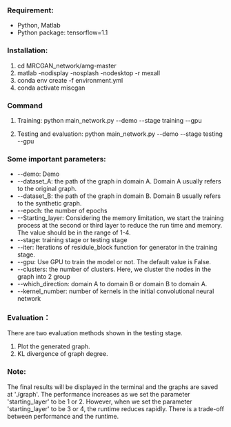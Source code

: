 ### Requirement:
* Python, Matlab
* Python package: tensorflow=1.1

### Installation:
1. cd MRCGAN_network/amg-master
2. matlab -nodisplay -nosplash -nodesktop -r mexall
3. conda env create -f environment.yml
4. conda activate miscgan

### Command
1. Training:
python main_network.py --demo --stage training --gpu

2. Testing and evaluation:
python main_network.py --demo --stage testing --gpu


### Some important parameters:
* --demo: Demo
* --dataset_A: the path of the graph in domain A. Domain A usually refers to the original graph.
* --dataset_B: the path of the graph in domain B. Domain B usually refers to the synthetic graph.
* --epoch: the number of epochs
* --Starting_layer: Considering the memory limitation, we start the training process at the second or third layer to reduce the run time and memory. The value should be in the range of 1-4.
* --stage: training stage or testing stage
* --iter: Iterations of residule_block function for generator in the training stage.
* --gpu: Use GPU to train the model or not. The default value is False.
* --clusters: the number of clusters. Here, we cluster the nodes in the graph into 2 group
* --which_direction: domain A to domain B or domain B to domain A.
* --kernel_number: number of kernels in the initial convolutional neural network


### Evaluation：
There are two evaluation methods shown in the testing stage.
1. Plot the generated graph.
2. KL divergence of graph degree.

### Note:
The final results will be displayed in the terminal and the graphs are saved at './graph'.
The performance increases as we set the parameter 'starting_layer' to be 1 or 2. However, when we set the parameter 'starting_layer' to be 3 or 4, the runtime reduces rapidly. There is a trade-off between performance and the runtime.






